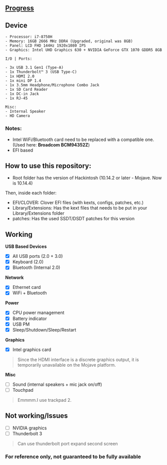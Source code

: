 ## [Progress](https://github.com/bykaii/NOTE/issues/28)
## Device
```
- Processor: i7-8750H
- Memory: 16GB 2666 MHz DDR4 (Upgraded, original was 8GB)
- Panel: LCD FHD 144Hz 1920x1080 IPS
- Graphics: Intel UHD Graphics 630 + NVIDIA GeForce GTX 1070 GDDR5 8GB

I/O | Ports:

- 3x USB 3.1 Gen1 (Type-A)
- 1x Thunderbolt™ 3 (USB Type-C)
- 1x HDMI 2.0
- 1x mini DP 1.4
- 1x 3.5mm Headphone/Microphone Combo Jack
- 1x SD Card Reader
- 1x DC-in Jack
- 1x RJ-45

Misc:
- Internal Speaker
- HD Camera
```
### Notes:
- Intel WiFi/Bluetooth card need to be replaced with a compatible one. (Used here: **Broadcom BCM94352Z**)
- EFI based

## How to use this repository:
- Root folder has the version of Hackintosh (10.14.2 or later - Mojave. Now is 10.14.4)

Then, inside each folder:
- EFI/CLOVER: Clover EFI files (with kexts, configs, patches, etc.)
- Library/Extensions: Has the kext files that needs to be put in your Library/Extensions folder
- patches: Has the used SSDT/DSDT patches for this version

## Working

**USB Based Devices**
- [x] All USB ports (2.0 + 3.0)
- [x] Keyboard (2.0)
- [x] Bluetooth (Internal 2.0)

**Network**
- [x] Ethernet card
- [x] WiFi + Bluetooth

**Power**
- [x] CPU power management
- [x] Battery indicator
- [x] USB PM
- [x] Sleep/Shutdown/Sleep/Restart

**Graphics**
- [x] Intel graphics card
> Since the HDMI interface is a discrete graphics output, it is temporarily unavailable on the Mojave platform.

**Misc**
- [ ] Sound (internal speakers + mic jack on/off)
- [ ] Touchpad
> Emmmm.I use trackpad 2.

## Not working/Issues
- [ ] NVIDIA graphics
- [ ] Thunderbolt 3
> Can use thunderbolt port expand second screen

### For reference only, not guaranteed to be fully available
